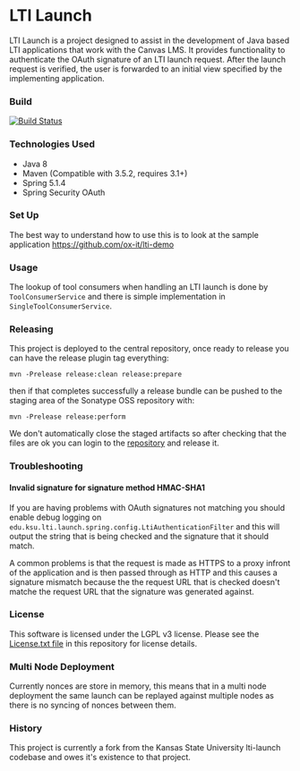 # LTI Launch

LTI Launch is a project designed to assist in the development of Java based LTI applications that work with the Canvas LMS. It provides functionality to authenticate the OAuth signature of an LTI launch request. After the launch request is verified, the user is forwarded to an initial view specified by the implementing application.

### Build

[![Build Status](https://travis-ci.org/ox-it/lti-launch.svg?branch=master)](https://travis-ci.org/ox-it/lti-launch)

### Technologies Used
- Java 8
- Maven (Compatible with 3.5.2, requires 3.1+)
- Spring 5.1.4
- Spring Security OAuth

### Set Up

The best way to understand how to use this is to look at the sample application https://github.com/ox-it/lti-demo

### Usage

The lookup of tool consumers when handling an LTI launch is done by `ToolConsumerService` and there is simple
implementation in `SingleToolConsumerService`.

### Releasing

This project is deployed to the central repository, once ready to release you can have the release plugin tag everything:

    mvn -Prelease release:clean release:prepare
    
then if that completes successfully a release bundle can be pushed to the staging area of the Sonatype OSS repository with:

    mvn -Prelease release:perform
    
We don't automatically close the staged artifacts so after checking that the files are ok you can login to the [repository](https://oss.sonatype.org/) and release it.

### Troubleshooting

#### Invalid signature for signature method HMAC-SHA1

If you are having problems with OAuth signatures not matching you should enable debug logging on `edu.ksu.lti.launch.spring.config.LtiAuthenticationFilter` and this will output the string that is being checked and the signature that it should match.

A common problems is that the request is made as HTTPS to a proxy infront of the application and is then passed through as HTTP and this causes a signature mismatch because the the request URL that is checked doesn't matche the request URL that the signature was generated against.

### License
This software is licensed under the LGPL v3 license. Please see the [License.txt file](License.txt) in this repository for license details.

### Multi Node Deployment
Currently nonces are store in memory, this means that in a multi node deployment the same launch can be replayed against multiple nodes as there is no syncing of nonces between them.

### History
This project is currently a fork from the Kansas State University lti-launch codebase and owes it's existence to that project.


